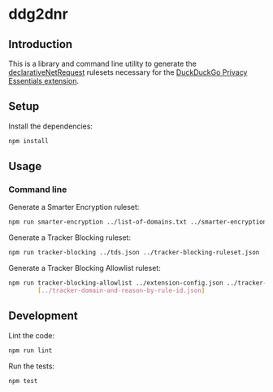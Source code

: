 # ddg2dnr

## Introduction

This is a library and command line utility to generate the [declarativeNetRequest][1]
rulesets necessary for the [DuckDuckGo Privacy Essentials extension][2].


## Setup

Install the dependencies:

```bash
npm install
```

## Usage

### Command line

Generate a Smarter Encryption ruleset:

```bash
npm run smarter-encryption ../list-of-domains.txt ../smarter-encryption-ruleset.json
```

Generate a Tracker Blocking ruleset:

```bash
npm run tracker-blocking ../tds.json ../tracker-blocking-ruleset.json [../tracker-domain-by-rule-id.txt]
```

Generate a Tracker Blocking Allowlist ruleset:

```bash
npm run tracker-blocking-allowlist ../extension-config.json ../tracker-blocking-allowlist-ruleset.json \
        [../tracker-domain-and-reason-by-rule-id.json]
```


## Development

Lint the code:

```bash
npm run lint
```

Run the tests:

```bash
npm test
```

[1]: https://developer.chrome.com/docs/extensions/reference/declarativeNetRequest/
[2]: https://github.com/duckduckgo/duckduckgo-privacy-extension/
